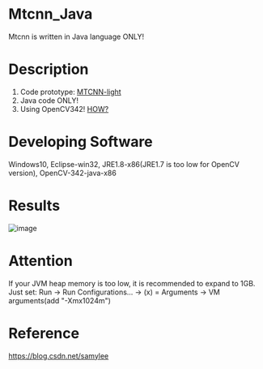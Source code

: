 # Mtcnn_Java
Mtcnn is written in Java language ONLY!

# Description
1. Code prototype: [MTCNN-light](https://github.com/AlphaQi/MTCNN-light)
2. Java code ONLY!
3. Using OpenCV342! [HOW?](https://blog.csdn.net/samylee/article/details/95619322)

# Developing Software
Windows10, Eclipse-win32, JRE1.8-x86(JRE1.7 is too low for OpenCV version), OpenCV-342-java-x86

# Results
![image](https://github.com/samylee/Mtcnn_Java/blob/master/result.jpg)

# Attention
If your JVM heap memory is too low, it is recommended to expand to 1GB.
Just set: Run -> Run Configurations... -> (x) = Arguments -> VM arguments(add "-Xmx1024m")

# Reference
https://blog.csdn.net/samylee
